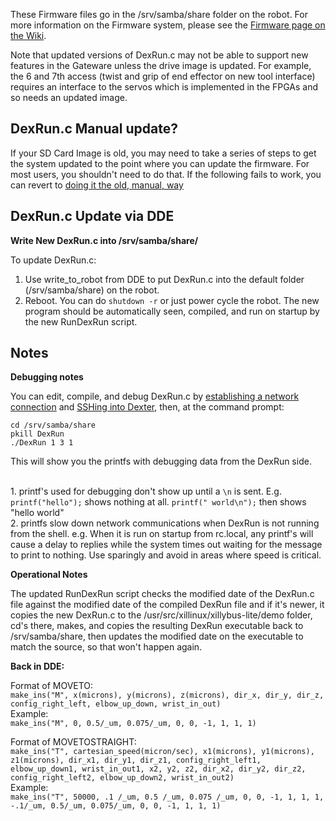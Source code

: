 These Firmware files go in the /srv/samba/share folder on the robot. For more information on the Firmware system, please see the [Firmware page on the Wiki](https://github.com/HaddingtonDynamics/Dexter/wiki/Firmware).

Note that updated versions of DexRun.c may not be able to support new features in the Gateware unless the drive image is updated. For example, the 6 and 7th access (twist and grip of end effector on new tool interface) requires an interface to the servos which is implemented in the FPGAs and so needs an updated image. 

## DexRun.c Manual update?

If your SD Card Image is old, you may need to take a series of steps to get the system updated to the point where you can update the firmware. For most users, you shouldn't need to do that. If the following fails to work, you can revert to [doing it the old, manual, way](https://github.com/HaddingtonDynamics/Dexter/blob/5874064c494af0c98758fe08ea924fbc6244261e/Firmware/README.md#dexrunc-manual-update)

## DexRun.c Update via DDE
**Write New DexRun.c into /srv/samba/share/**

To update DexRun.c:
1. Use write_to_robot from DDE to put DexRun.c into the default folder (/srv/samba/share) on the robot. 
2. Reboot. You can do `shutdown -r` or just power cycle the robot. The new program should be automatically seen, compiled, and run on startup by the new RunDexRun script.

## Notes
**Debugging notes**

You can edit, compile, and debug DexRun.c by [establishing a network connection](https://github.com/HaddingtonDynamics/Dexter/wiki/Dexter-Networking) and [SSHing into Dexter](https://github.com/HaddingtonDynamics/Dexter/wiki/Dexter-Networking#shell-access-via-ssh), then, at the command prompt:

````
cd /srv/samba/share
pkill DexRun
./DexRun 1 3 1
````
This will show you the printfs with debugging data from the DexRun side. 

<br>1. printf's used for debugging don't show up until a `\n` is sent. E.g. `printf("hello");` shows nothing at all. `printf(" world\n");` then shows "hello world"
<br>2. printfs slow down network communications when DexRun is not running from the shell. e.g. When it is run on startup from rc.local, any printf's will cause a delay to replies while the system times out waiting for the message to print to nothing. Use sparingly and avoid in areas where speed is critical.

**Operational Notes**

The updated RunDexRun script checks the modified date of the DexRun.c file against the modified date of the compiled DexRun file and if it's newer, it copies the new DexRun.c to the /usr/src/xillinux/xillybus-lite/demo folder, cd's there, makes, and copies the resulting DexRun executable back to /srv/samba/share, then updates the modified date on the executable to match the source, so that won't happen again.

**Back in DDE:**

Format of MOVETO:
<br>`make_ins("M", x(microns), y(microns), z(microns), dir_x, dir_y, dir_z, config_right_left, elbow_up_down, wrist_in_out)`
<br>Example:
<br>`make_ins("M", 0, 0.5/_um, 0.075/_um, 0, 0, -1, 1, 1, 1)`

Format of MOVETOSTRAIGHT:
<br>`make_ins("T", cartesian_speed(micron/sec), x1(microns), y1(microns), z1(microns), dir_x1, dir_y1, dir_z1, config_right_left1, elbow_up_down1, wrist_in_out1, x2, y2, z2, dir_x2, dir_y2, dir_z2, config_right_left2, elbow_up_down2, wrist_in_out2)`
<br>Example:
<br>`make_ins("T", 50000, .1 /_um, 0.5 /_um, 0.075 /_um, 0, 0, -1, 1, 1, 1, -.1/_um, 0.5/_um, 0.075/_um, 0, 0, -1, 1, 1, 1)`

